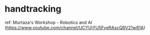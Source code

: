# handtracking

ref: Murtaza's Workshop - Robotics and AI (https://www.youtube.com/channel/UCYUjYU5FveRAscQ8V21w81A)
